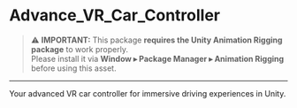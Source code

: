 # Advance_VR_Car_Controller

> ⚠️ **IMPORTANT:** This package **requires the Unity Animation Rigging package** to work properly.  
> Please install it via **Window ▸ Package Manager ▸ Animation Rigging** before using this asset.

---

Your advanced VR car controller for immersive driving experiences in Unity.
